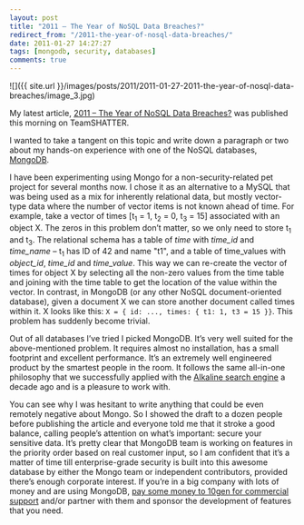 ```yaml
---
layout: post
title: "2011 – The Year of NoSQL Data Breaches?"
redirect_from: "/2011-the-year-of-nosql-data-breaches/"
date: 2011-01-27 14:27:27
tags: [mongodb, security, databases]
comments: true
---
```

![]({{ site.url }}/images/posts/2011/2011-01-27-2011-the-year-of-nosql-data-breaches/image_3.jpg)

My latest article, [2011 – The Year of NoSQL Data Breaches?](http://bit.ly/eI4LdE) was published this morning on TeamSHATTER.

I wanted to take a tangent on this topic and write down a paragraph or two about my hands-on experience with one of the NoSQL databases, [MongoDB](http://www.mongodb.org).

I have been experimenting using Mongo for a non-security-related pet project for several months now. I chose it as an alternative to a MySQL that was being used as a mix for inherently relational data, but mostly vector-type data where the number of vector items is not known ahead of time. For example, take a vector of times [t<sub>1</sub> = 1, t<sub>2</sub> = 0, t<sub>3</sub> = 15] associated with an object X. The zeros in this problem don’t matter, so we only need to store t<sub>1</sub> and t<sub>3</sub>. The relational schema has a table of _time_ with _time_id_ and _time_name_ – t<sub>1</sub> has ID of 42 and name "t1", and a table of time_values with  _object_id_, _time_id_ and _time_value_. This way we can re-create the vector of times for object X by selecting all the non-zero values from the time table and joining with the time table to get the location of the value within the vector. In contrast, in MongoDB (or any other NoSQL document-oriented database), given a document X we can store another document called times within it. X looks like this: `X = { id: ..., times: { t1: 1, t3 = 15 }}`. This problem has suddenly become trivial.

Out of all databases I’ve tried I picked MongoDB. It’s very well suited for the above-mentioned problem. It requires almost no installation, has a small footprint and excellent performance. It’s an extremely well engineered product by the smartest people in the room. It follows the same all-in-one philosophy that we successfully applied with the [Alkaline search engine](https://github.com/dblock/alkaline) a decade ago and is a pleasure to work with.

You can see why I was hesitant to write anything that could be even remotely negative about Mongo. So I showed the draft to a dozen people before publishing the article and everyone told me that it stroke a good balance, calling people’s attention on what’s important: secure your sensitive data. It’s pretty clear that MongoDB team is working on features in the priority order based on real customer input, so I am confident that it’s a matter of time till enterprise-grade security is built into this awesome database by either the Mongo team or independent contributors, provided there’s enough corporate interest. If you’re in a big company with lots of money and are using MongoDB, [pay some money to 10gen for commercial support](http://www.10gen.com/support) and/or partner with them and sponsor the development of features that you need.
